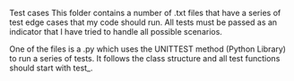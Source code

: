 Test cases
This folder contains a number of .txt files that have a series
of test edge cases that my code should run. All tests must be passed
as an indicator that I have tried to handle all possible scenarios.

One of the files is a .py which uses the UNITTEST method (Python Library)
to run a series of tests.
It follows the class structure and all test functions should start
with test_.
